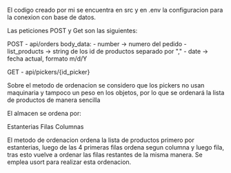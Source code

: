 El codigo creado por mi se encuentra en src y en .env la configuracion para la conexion con base de datos.

Las peticiones POST y Get son las siguientes:

POST - api/orders 
  body_data: 
    - number -> numero del pedido
    - list_products -> string de los id de productos separado por ","
    - date -> fecha actual, formato m/d/Y 

GET - api/pickers/{id_picker}

Sobre el metodo de ordenacion se considero que los pickers no usan maquinaria y tampoco un peso en los objetos, por lo que se ordenará la lista de productos de manera sencilla

El almacen se ordena por:

Estanterias 
Filas 
Columnas 

El metodo de ordenacion ordena la lista de productos primero por estanterias, luego de las 4 primeras filas ordena segun columna y luego fila, tras esto vuelve a ordenar las filas restantes de la misma manera. Se emplea usort para realizar esta ordenacion.
